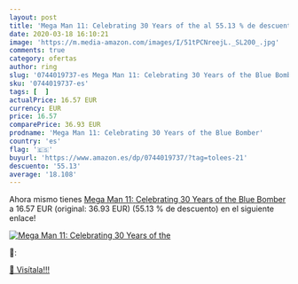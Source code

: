 ```yaml
---
layout: post
title: 'Mega Man 11: Celebrating 30 Years of the al 55.13 % de descuento'
date: 2020-03-18 16:10:21
image: 'https://m.media-amazon.com/images/I/51tPCNreejL._SL200_.jpg'
comments: true
category: ofertas
author: ring
slug: '0744019737-es Mega Man 11: Celebrating 30 Years of the Blue Bomber'
sku: '0744019737-es'
tags: [  ]
actualPrice: 16.57 EUR
currency: EUR
price: 16.57
comparePrice: 36.93 EUR
prodname: 'Mega Man 11: Celebrating 30 Years of the Blue Bomber'
country: 'es'
flag: '🇪🇸'
buyurl: 'https://www.amazon.es/dp/0744019737/?tag=tolees-21'
descuento: '55.13'
average: '18.108'
---
```


Ahora mismo tienes [Mega Man 11: Celebrating 30 Years of the Blue Bomber](https://www.amazon.es/dp/0744019737/?tag=tolees-21) a 16.57 EUR (original: 36.93 EUR) (55.13 %  de descuento) en el siguiente enlace!

[![Mega Man 11: Celebrating 30 Years of the](https://m.media-amazon.com/images/I/51tPCNreejL._SL200_.jpg)](https://www.amazon.es/dp/0744019737/?tag=tolees-21)

🔎:


[🛒 Visítala!!!](https://www.amazon.es/dp/0744019737/?tag=tolees-21)
